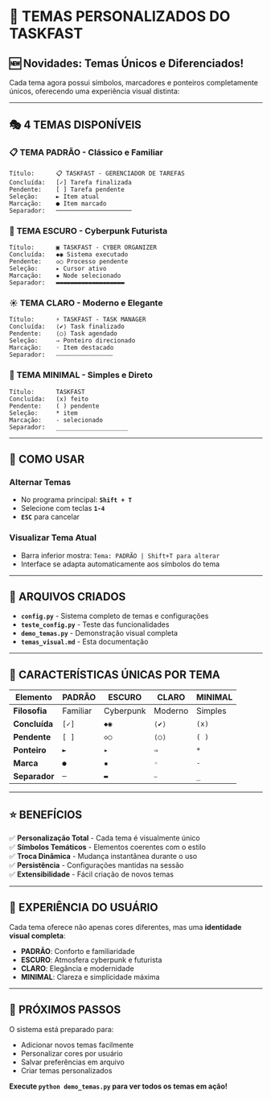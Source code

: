 # 🎨 TEMAS PERSONALIZADOS DO TASKFAST

## 🆕 **Novidades: Temas Únicos e Diferenciados!**

Cada tema agora possui símbolos, marcadores e ponteiros completamente únicos, oferecendo uma experiência visual distinta:

---

## 🎭 **4 TEMAS DISPONÍVEIS**

### 📋 **TEMA PADRÃO** - Clássico e Familiar
```
Título:      📋 TASKFAST - GERENCIADOR DE TAREFAS
Concluída:   [✓] Tarefa finalizada  
Pendente:    [ ] Tarefa pendente
Seleção:     ► Item atual
Marcação:    ● Item marcado
Separador:   ─────────────────────
```

### 🌙 **TEMA ESCURO** - Cyberpunk Futurista
```
Título:      ▣ TASKFAST - CYBER ORGANIZER  
Concluída:   ◆◉ Sistema executado
Pendente:    ◇○ Processo pendente
Seleção:     ▸ Cursor ativo
Marcação:    ▪ Node selecionado
Separador:   ▬▬▬▬▬▬▬▬▬▬▬▬▬▬▬▬▬▬▬
```

### ☀️ **TEMA CLARO** - Moderno e Elegante
```
Título:      ⚡ TASKFAST - TASK MANAGER
Concluída:   ⟨✔⟩ Task finalizado
Pendente:    ⟨○⟩ Task agendado  
Seleção:     ⇒ Ponteiro direcionado
Marcação:    ◦ Item destacado
Separador:   ⎯⎯⎯⎯⎯⎯⎯⎯⎯⎯⎯⎯⎯⎯⎯⎯⎯⎯⎯
```

### 🎯 **TEMA MINIMAL** - Simples e Direto
```
Título:      TASKFAST
Concluída:   (x) feito
Pendente:    ( ) pendente
Seleção:     * item
Marcação:    - selecionado  
Separador:   ____________________
```

---

## 🔧 **COMO USAR**

### **Alternar Temas**
- No programa principal: **`Shift + T`**
- Selecione com teclas **`1-4`**
- **`ESC`** para cancelar

### **Visualizar Tema Atual**
- Barra inferior mostra: `Tema: PADRÃO | Shift+T para alterar`
- Interface se adapta automaticamente aos símbolos do tema

---

## 🚀 **ARQUIVOS CRIADOS**

- **`config.py`** - Sistema completo de temas e configurações
- **`teste_config.py`** - Teste das funcionalidades  
- **`demo_temas.py`** - Demonstração visual completa
- **`temas_visual.md`** - Esta documentação

---

## 🎨 **CARACTERÍSTICAS ÚNICAS POR TEMA**

| Elemento | PADRÃO | ESCURO | CLARO | MINIMAL |
|----------|--------|--------|--------|---------|
| **Filosofia** | Familiar | Cyberpunk | Moderno | Simples |
| **Concluída** | `[✓]` | `◆◉` | `⟨✔⟩` | `(x)` |
| **Pendente** | `[ ]` | `◇○` | `⟨○⟩` | `( )` |
| **Ponteiro** | `►` | `▸` | `⇒` | `*` |
| **Marca** | `●` | `▪` | `◦` | `-` |
| **Separador** | `─` | `▬` | `⎯` | `_` |

---

## ⭐ **BENEFÍCIOS**

✅ **Personalização Total** - Cada tema é visualmente único  
✅ **Símbolos Temáticos** - Elementos coerentes com o estilo  
✅ **Troca Dinâmica** - Mudança instantânea durante o uso  
✅ **Persistência** - Configurações mantidas na sessão  
✅ **Extensibilidade** - Fácil criação de novos temas  

---

## 🎯 **EXPERIÊNCIA DO USUÁRIO**

Cada tema oferece não apenas cores diferentes, mas uma **identidade visual completa**:

- **PADRÃO**: Conforto e familiaridade
- **ESCURO**: Atmosfera cyberpunk e futurista  
- **CLARO**: Elegância e modernidade
- **MINIMAL**: Clareza e simplicidade máxima

---

## 🔄 **PRÓXIMOS PASSOS**

O sistema está preparado para:
- Adicionar novos temas facilmente
- Personalizar cores por usuário
- Salvar preferências em arquivo
- Criar temas personalizados

**Execute `python demo_temas.py` para ver todos os temas em ação!**